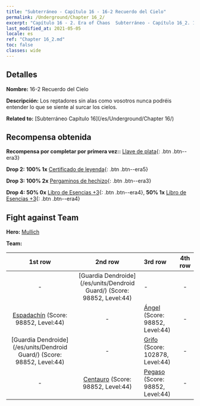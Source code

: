```yaml
---
title: "Subterráneo - Capítulo 16 - 16-2 Recuerdo del Cielo"
permalink: /Underground/Chapter 16_2/
excerpt: "Capítulo 16 - 2. Era of Chaos  Subterráneo - Capítulo 16_2. 16-2 Recuerdo del Cielo"
last_modified_at: 2021-05-05
locale: es
ref: "Chapter 16_2.md"
toc: false
classes: wide
---
```


## Detalles

 **Nombre:** 16-2 Recuerdo del Cielo

 **Descripción:** Los reptadores sin alas como vosotros nunca podréis entender lo que se siente al surcar los cielos.

 **Related to:** [Subterráneo Capítulo 16](/es/Underground/Chapter 16/)

## Recompensa obtenida

 **Recompensa por completar por primera vez::** [Llave de plata](/ItemsES/con_693/){: .btn .btn--era3}

 **Drop 2:** **100% 1x** [Certificado de leyenda](/ItemsES/mat_67/){: .btn .btn--era5}

 **Drop 3:** **100% 2x** [Pergaminos de hechizo](/ItemsES/con_694/){: .btn .btn--era3}

 **Drop 4:** **50% 0x** [Libro de Esencias +3](/ItemsES/mat_60/){: .btn .btn--era4}, **50% 1x** [Libro de Esencias +3](/ItemsES/mat_60/){: .btn .btn--era4}


## Fight against Team
 **Hero:** [Mullich](/es/heroes/Mullich/)

 **Team:**


  | 1st row | 2nd row | 3rd row | 4th row |
  |:----:|:----:|:----|:----:|
  | - | [Guardia Dendroide](/es/units/Dendroid Guard/) (Score: 98852, Level:44)  | - | - |
  | [Espadachín](/es/units/Swordsman/) (Score: 98852, Level:44)  | - | [Ángel](/es/units/Angel/) (Score: 98852, Level:44)  | - |
  | [Guardia Dendroide](/es/units/Dendroid Guard/) (Score: 98852, Level:44)  | - | [Grifo](/es/units/Griffin/) (Score: 102878, Level:44)  | - |
  | - | [Centauro](/es/units/Centaur/) (Score: 98852, Level:44)  | [Pegaso](/es/units/Pegasus/) (Score: 98852, Level:44)  | - |


